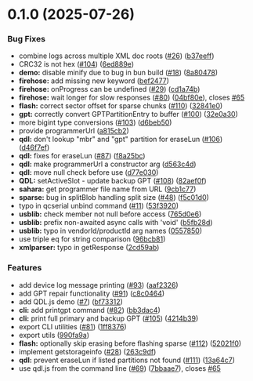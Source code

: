 # 0.1.0 (2025-07-26)


### Bug Fixes

* combine logs across multiple XML doc roots ([#26](https://github.com/commaai/qdl.js/issues/26)) ([b37eeff](https://github.com/commaai/qdl.js/commit/b37eeff809a3ec5a0360fc12806a611e23f90328))
* CRC32 is not hex ([#104](https://github.com/commaai/qdl.js/issues/104)) ([6ed889e](https://github.com/commaai/qdl.js/commit/6ed889ee01c9bcf32c765c9ebd2999feda25c5b8))
* **demo:** disable minify due to bug in bun build ([#18](https://github.com/commaai/qdl.js/issues/18)) ([8a80478](https://github.com/commaai/qdl.js/commit/8a804783957a9109f68ba3c6530e632c0203ed9c))
* **firehose:** add missing new keyword ([bef2477](https://github.com/commaai/qdl.js/commit/bef247749cbbe3b050d7071b6bdaed04726e23ee))
* **firehose:** onProgress can be undefined ([#29](https://github.com/commaai/qdl.js/issues/29)) ([cd1a74b](https://github.com/commaai/qdl.js/commit/cd1a74bb747b9c4def4475c435aa897fb866c11b))
* **firehose:** wait longer for slow responses ([#80](https://github.com/commaai/qdl.js/issues/80)) ([04bf80e](https://github.com/commaai/qdl.js/commit/04bf80e29c18e906659ea025657aef63de1bdc02)), closes [#65](https://github.com/commaai/qdl.js/issues/65)
* **flash:** correct sector offset for sparse chunks ([#110](https://github.com/commaai/qdl.js/issues/110)) ([32841e0](https://github.com/commaai/qdl.js/commit/32841e01406750302b33f47d9c4f918498401773))
* **gpt:** correctly convert GPTPartitionEntry to buffer ([#100](https://github.com/commaai/qdl.js/issues/100)) ([32e0a30](https://github.com/commaai/qdl.js/commit/32e0a3046d7544415653064cc016964eaf327f0d))
* more bigint type conversions ([#103](https://github.com/commaai/qdl.js/issues/103)) ([d6beb50](https://github.com/commaai/qdl.js/commit/d6beb50fc602507afe761d407761225786aa9db7))
* provide programmerUrl ([a815cb2](https://github.com/commaai/qdl.js/commit/a815cb2d1e7050532c7bf50b4eec3da9cb792c34))
* **qdl:** don't lookup "mbr" and "gpt" partition for eraseLun ([#106](https://github.com/commaai/qdl.js/issues/106)) ([d46f7ef](https://github.com/commaai/qdl.js/commit/d46f7efec2d621a0c3c05a7e7d40abb5c11dce4e))
* **qdl:** fixes for eraseLun ([#87](https://github.com/commaai/qdl.js/issues/87)) ([f8a25bc](https://github.com/commaai/qdl.js/commit/f8a25bc9f5d6e6cee4ef9227a31d3855b3c5c207))
* **qdl:** make programmerUrl a constructor arg ([d563c4d](https://github.com/commaai/qdl.js/commit/d563c4d500cc6f05d978dfab58d0a1989de96b72))
* **qdl:** move null check before use ([d77e030](https://github.com/commaai/qdl.js/commit/d77e0309a1d0bfc95284f190e2a2d96ef86df00a))
* **QDL:** setActiveSlot - update backup GPT ([#108](https://github.com/commaai/qdl.js/issues/108)) ([82aef0f](https://github.com/commaai/qdl.js/commit/82aef0f3086f70033b1b9aaf5247eb7ae2efa87d))
* **sahara:** get programmer file name from URL ([9cb1c77](https://github.com/commaai/qdl.js/commit/9cb1c774d62079329af8e29f4287b34ec9c5b5ed))
* **sparse:** bug in splitBlob handling split size ([#48](https://github.com/commaai/qdl.js/issues/48)) ([f5c01d0](https://github.com/commaai/qdl.js/commit/f5c01d0eb842e08b72bfcf505c051bf9c14fd93d))
* typo in qcserial unbind command ([#11](https://github.com/commaai/qdl.js/issues/11)) ([53f3920](https://github.com/commaai/qdl.js/commit/53f392068451acb0904c7bf920954de68becc3c1))
* **usblib:** check member not null before access ([765d0e6](https://github.com/commaai/qdl.js/commit/765d0e6dc0cda2f2e6785c37910ffdac5e93de73))
* **usblib:** prefix non-awaited async calls with 'void' ([b5fb28d](https://github.com/commaai/qdl.js/commit/b5fb28d7c2c82eb91e8750c494ed2a8a56559b7b))
* **usblib:** typo in vendorId/productId arg names ([0557850](https://github.com/commaai/qdl.js/commit/0557850e4f857eb840e37ef1d9f198a25def9e1b))
* use triple eq for string comparison ([96bcb81](https://github.com/commaai/qdl.js/commit/96bcb8160103a6bae8872c590d85a6757eed9525))
* **xmlparser:** typo in getResponse ([2cd59ab](https://github.com/commaai/qdl.js/commit/2cd59ab2cfbdfc932fc171780379e33456842a66))


### Features

* add device log message printing ([#93](https://github.com/commaai/qdl.js/issues/93)) ([aaf2326](https://github.com/commaai/qdl.js/commit/aaf2326537d36880db4326d8bf43c14dd19f4c12))
* add GPT repair functionality ([#91](https://github.com/commaai/qdl.js/issues/91)) ([c8c0464](https://github.com/commaai/qdl.js/commit/c8c04641f88110abcfe4414b3bd8cf264094a278))
* add QDL.js demo ([#7](https://github.com/commaai/qdl.js/issues/7)) ([bf73312](https://github.com/commaai/qdl.js/commit/bf733126edd6d31b79c84cd37f508af04c2dc3b4))
* **cli:** add printgpt command ([#82](https://github.com/commaai/qdl.js/issues/82)) ([bb3dac4](https://github.com/commaai/qdl.js/commit/bb3dac49825a1267ea7b8185f9c0af10ef321e3c))
* **cli:** print full primary and backup GPT ([#105](https://github.com/commaai/qdl.js/issues/105)) ([4214b39](https://github.com/commaai/qdl.js/commit/4214b39f1a239afbf3049efc1cc8c768f9c0de52))
* export CLI utilities ([#81](https://github.com/commaai/qdl.js/issues/81)) ([1ff8376](https://github.com/commaai/qdl.js/commit/1ff837671fbc6a8d9f489bca6403120a5a2dd439))
* export utils ([990fa9a](https://github.com/commaai/qdl.js/commit/990fa9ac8f49767e041996da7452c3ab46bbe92a))
* **flash:** optionally skip erasing before flashing sparse ([#112](https://github.com/commaai/qdl.js/issues/112)) ([52021f0](https://github.com/commaai/qdl.js/commit/52021f0b1ace58673ebca1fae740f6900ebff707))
* implement getstorageinfo ([#28](https://github.com/commaai/qdl.js/issues/28)) ([263c9df](https://github.com/commaai/qdl.js/commit/263c9df3d3f1c506763dbd125016689833b61aa0))
* **qdl:** prevent eraseLun if listed partitions not found ([#111](https://github.com/commaai/qdl.js/issues/111)) ([13a64c7](https://github.com/commaai/qdl.js/commit/13a64c79aa8c57494c01bdd93774ed58e34b6450))
* use qdl.js from the command line ([#69](https://github.com/commaai/qdl.js/issues/69)) ([7bbaae7](https://github.com/commaai/qdl.js/commit/7bbaae70e6bd589c8ec685928bdd7a79c5418119)), closes [#65](https://github.com/commaai/qdl.js/issues/65)



